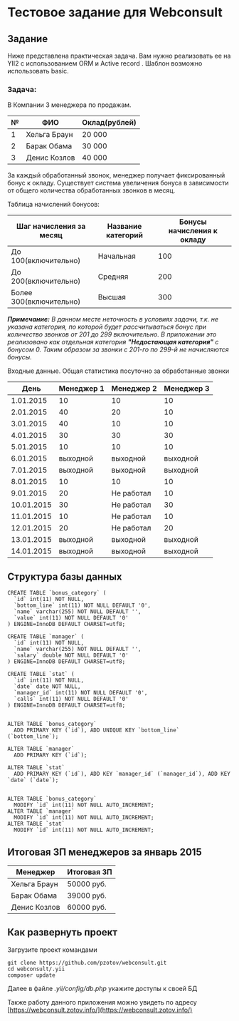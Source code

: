 # Тестовое задание для Webconsult

## Задание

Ниже представлена практическая задача. Вам нужно реализовать ее на YII2 с использованием ORM и Active record . Шаблон возможно использовать basic.

### Задача:
В Компании 3 менеджера по продажам. 

| № | ФИО          | Оклад(рублей) |
|---|--------------|---------------|
| 1 | Хельга Браун | 20 000        |
| 2 | Барак Обама  | 30 000        |
| 3 | Денис Козлов | 40 000        |

За каждый обработанный звонок, менеджер получает фиксированный бонус к окладу. Существует система увеличения бонуса в зависимости от общего количества обработанных звонков в месяц.

Таблица начислений бонусов:

| Шаг начисления за месяц | Название категорий | Бонусы начисления к окладу |
|-------------------------|--------------------|----------------------------|
| До 100(включительно)    | Начальная          | 100                        |
| До 200(включительно)    | Средняя            | 200                        |
| Более 300(включительно) | Высшая             | 300                        |

_**Примечание:** В данном месте неточность в условиях задачи, т.к. не указана категория, по которой будет рассчитываться бонус при количество звонков от 201 до 299 включительно. 
В приложении это реализовано как отдельная категория **"Недостающая категория"** с бонусом 0. Таким образом за звонки с 201-го по 299-й не начисляются бонусы._ 

Входные данные. Общая статистика посуточно за обработанные звонки

| День       | Менеджер 1 | Менеджер 2 | Менеджер 3 |
|------------|------------|------------|------------|
| 1.01.2015  | 10         | 10         | 10         |
| 2.01.2015  | 40         | 20         | 10         |
| 3.01.2015  | 40         | 10         | 10         |
| 4.01.2015  | 30         | 30         | 30         |
| 5.01.2015  | 10         | 10         | 10         |
| 6.01.2015  | выходной   | выходной   | выходной   |
| 7.01.2015  | выходной   | выходной   | выходной   |
| 8.01.2015  | 10         | 10         | 10         |
| 9.01.2015  | 20         | Не работал | 10         |
| 10.01.2015 | 30         | Не работал | 30         |
| 11.01.2015 | 10         | Не работал | 10         |
| 12.01.2015 | 20         | Не работал | 20         |
| 13.01.2015 | выходной   | выходной   | выходной   |
| 14.01.2015 | выходной   | выходной   | выходной   |

## Структура базы данных

~~~~
CREATE TABLE `bonus_category` (
  `id` int(11) NOT NULL,
  `bottom_line` int(11) NOT NULL DEFAULT '0',
  `name` varchar(255) NOT NULL DEFAULT '',
  `value` int(11) NOT NULL DEFAULT '0'
) ENGINE=InnoDB DEFAULT CHARSET=utf8;

CREATE TABLE `manager` (
  `id` int(11) NOT NULL,
  `name` varchar(255) NOT NULL DEFAULT '',
  `salary` double NOT NULL DEFAULT '0'
) ENGINE=InnoDB DEFAULT CHARSET=utf8;

CREATE TABLE `stat` (
  `id` int(11) NOT NULL,
  `date` date NOT NULL,
  `manager_id` int(11) NOT NULL DEFAULT '0',
  `calls` int(11) NOT NULL DEFAULT '0'
) ENGINE=InnoDB DEFAULT CHARSET=utf8;


ALTER TABLE `bonus_category`
  ADD PRIMARY KEY (`id`), ADD UNIQUE KEY `bottom_line` (`bottom_line`);

ALTER TABLE `manager`
  ADD PRIMARY KEY (`id`);

ALTER TABLE `stat`
  ADD PRIMARY KEY (`id`), ADD KEY `manager_id` (`manager_id`), ADD KEY `date` (`date`);


ALTER TABLE `bonus_category`
  MODIFY `id` int(11) NOT NULL AUTO_INCREMENT;
ALTER TABLE `manager`
  MODIFY `id` int(11) NOT NULL AUTO_INCREMENT;
ALTER TABLE `stat`
  MODIFY `id` int(11) NOT NULL AUTO_INCREMENT;
~~~~

## Итоговая ЗП менеджеров за январь 2015

| Менеджер     | Итоговая ЗП |
|--------------|-------------|
| Хельга Браун | 50000 руб.  |
| Барак Обама  | 39000 руб.  |
| Денис Козлов | 60000 руб.  |

## Как развернуть проект

Загрузите проект командами
~~~~
git clone https://github.com/pzotov/webconsult.git
cd webconsult/.yii
composer update
~~~~

Далее в файле _.yii/config/db.php_ укажите доступы к своей БД

Также работу данного приложения можно увидеть по адресу [https://webconsult.zotov.info/](https://webconsult.zotov.info/)

